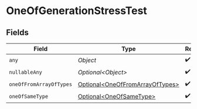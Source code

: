 # OneOfGenerationStressTest


## Fields

| Field                                                                            | Type                                                                             | Required                                                                         | Description                                                                      |
| -------------------------------------------------------------------------------- | -------------------------------------------------------------------------------- | -------------------------------------------------------------------------------- | -------------------------------------------------------------------------------- |
| `any`                                                                            | *Object*                                                                         | :heavy_check_mark:                                                               | N/A                                                                              |
| `nullableAny`                                                                    | *Optional\<Object>*                                                              | :heavy_check_mark:                                                               | N/A                                                                              |
| `oneOfFromArrayOfTypes`                                                          | [Optional\<OneOfFromArrayOfTypes>](../../models/shared/OneOfFromArrayOfTypes.md) | :heavy_check_mark:                                                               | N/A                                                                              |
| `oneOfSameType`                                                                  | [Optional\<OneOfSameType>](../../models/shared/OneOfSameType.md)                 | :heavy_check_mark:                                                               | N/A                                                                              |